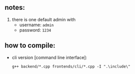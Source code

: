 ## notes:
1. there is one default admin with
   * username: `admin`
   * password: `1234`

## how to compile:
* cli version [command line interface]:
  ```
  g++ backend/*.cpp frontends/cli/*.cpp -I ".\include\"
  ```

